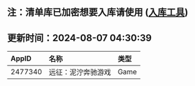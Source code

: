 ## 注：清单库已加密想要入库请使用 ([入库工具](https://github.com/BlankTMing/ManifestAutoUpdate/releases))

## 更新时间：2024-08-07 04:30:39
| AppID | 名称 | 类型  |
| :-------------------- | :----------------------------- | :----------- |
| 2477340 | 远征：泥泞奔驰游戏| Game |

